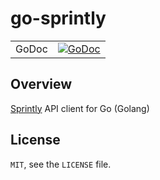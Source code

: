 # go-sprintly #

|||
| ---------- |:----------:|
| GoDoc | [![GoDoc](https://godoc.org/github.com/tchap/go-sprintly/sprintly?status.png)](http://godoc.org/github.com/tchap/go-sprintly/sprintly) |

## Overview ##

[Sprintly](https://sprint.ly) API client for Go (Golang)

## License ##

`MIT`, see the `LICENSE` file.

